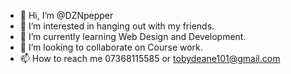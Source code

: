 - 👋 Hi, I’m @DZNpepper
- 👀 I’m interested in hanging out with my friends.
- 🌱 I’m currently learning Web Design and Development.
- 💞️ I’m looking to collaborate on Course work.
- 📫 How to reach me 07368115585 or tobydeane101@gmail.com

<!---
DZNpepper/DZNpepper is a ✨ special ✨ repository because its `README.md` (this file) appears on your GitHub profile.
You can click the Preview link to take a look at your changes.
--->

